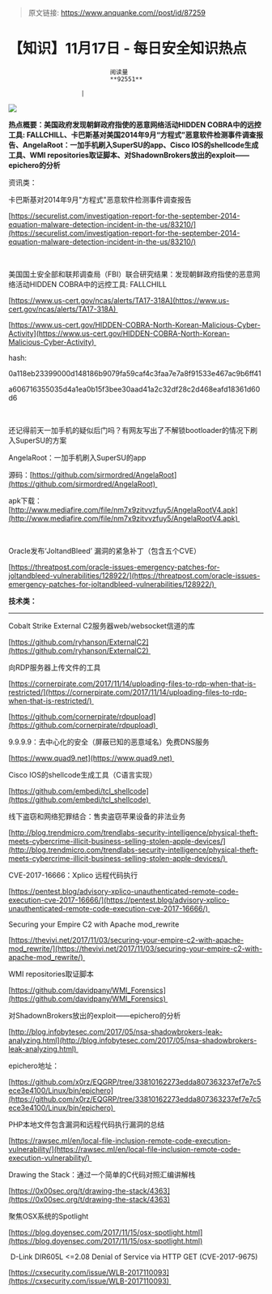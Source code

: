 > 原文链接: https://www.anquanke.com//post/id/87259 


# 【知识】11月17日 - 每日安全知识热点


                                阅读量   
                                **92551**
                            
                        |
                        
                                                                                    



[![](https://p2.ssl.qhimg.com/t01403aca4475f10110.png)](https://p2.ssl.qhimg.com/t01403aca4475f10110.png)

**热点概要：美国政府发现朝鲜政府指使的恶意网络活动HIDDEN COBRA中的远控工具: FALLCHILL、卡巴斯基对美国2014年9月“方程式”恶意软件检测事件调查报告、AngelaRoot：一加手机刷入SuperSU的app、Cisco IOS的shellcode生成工具、WMI repositories取证脚本、对ShadownBrokers放出的exploit——epichero的分析**



资讯类：

卡巴斯基对2014年9月"方程式"恶意软件检测事件调查报告

[https://securelist.com/investigation-report-for-the-september-2014-equation-malware-detection-incident-in-the-us/83210/](https://securelist.com/investigation-report-for-the-september-2014-equation-malware-detection-incident-in-the-us/83210/)

<br>

美国国土安全部和联邦调查局（FBI）联合研究结果：发现朝鲜政府指使的恶意网络活动HIDDEN COBRA中的远控工具: FALLCHILL

[https://www.us-cert.gov/ncas/alerts/TA17-318A](https://www.us-cert.gov/ncas/alerts/TA17-318A) 

[https://www.us-cert.gov/HIDDEN-COBRA-North-Korean-Malicious-Cyber-Activity](https://www.us-cert.gov/HIDDEN-COBRA-North-Korean-Malicious-Cyber-Activity) 

hash:

0a118eb23399000d148186b9079fa59caf4c3faa7e7a8f91533e467ac9b6ff41

a606716355035d4a1ea0b15f3bee30aad41a2c32df28c2d468eafd18361d60d6

<br>



还记得前天一加手机的疑似后门吗？有网友写出了不解锁bootloader的情况下刷入SuperSU的方案

AngelaRoot：一加手机刷入SuperSU的app

源码：[https://github.com/sirmordred/AngelaRoot](https://github.com/sirmordred/AngelaRoot) 

apk下载：[http://www.mediafire.com/file/nm7x9zitvvzfuy5/AngelaRootV4.apk](http://www.mediafire.com/file/nm7x9zitvvzfuy5/AngelaRootV4.apk) 

<br>



Oracle发布‘JoltandBleed’ 漏洞的紧急补丁（包含五个CVE）

[https://threatpost.com/oracle-issues-emergency-patches-for-joltandbleed-vulnerabilities/128922/](https://threatpost.com/oracle-issues-emergency-patches-for-joltandbleed-vulnerabilities/128922/) 



**技术类：**

****

Cobalt Strike External C2服务器web/websocket信道的库

[https://github.com/ryhanson/ExternalC2](https://github.com/ryhanson/ExternalC2) 



向RDP服务器上传文件的工具

[https://cornerpirate.com/2017/11/14/uploading-files-to-rdp-when-that-is-restricted/](https://cornerpirate.com/2017/11/14/uploading-files-to-rdp-when-that-is-restricted/) 

[https://github.com/cornerpirate/rdpupload](https://github.com/cornerpirate/rdpupload) 



9.9.9.9：去中心化的安全（屏蔽已知的恶意域名）免费DNS服务

[https://www.quad9.net](https://www.quad9.net) 



Cisco IOS的shellcode生成工具（C语言实现）

[https://github.com/embedi/tcl_shellcode](https://github.com/embedi/tcl_shellcode) 



线下盗窃和网络犯罪结合：售卖盗窃苹果设备的非法业务

[http://blog.trendmicro.com/trendlabs-security-intelligence/physical-theft-meets-cybercrime-illicit-business-selling-stolen-apple-devices/](http://blog.trendmicro.com/trendlabs-security-intelligence/physical-theft-meets-cybercrime-illicit-business-selling-stolen-apple-devices/) 



CVE-2017-16666：Xplico 远程代码执行 

[https://pentest.blog/advisory-xplico-unauthenticated-remote-code-execution-cve-2017-16666/](https://pentest.blog/advisory-xplico-unauthenticated-remote-code-execution-cve-2017-16666/) 



Securing your Empire C2 with Apache mod_rewrite

[https://thevivi.net/2017/11/03/securing-your-empire-c2-with-apache-mod_rewrite/](https://thevivi.net/2017/11/03/securing-your-empire-c2-with-apache-mod_rewrite/) 



WMI repositories取证脚本

[https://github.com/davidpany/WMI_Forensics](https://github.com/davidpany/WMI_Forensics) 



对ShadownBrokers放出的exploit——epichero的分析

[http://blog.infobytesec.com/2017/05/nsa-shadowbrokers-leak-analyzing.html](http://blog.infobytesec.com/2017/05/nsa-shadowbrokers-leak-analyzing.html) 

epichero地址：

[https://github.com/x0rz/EQGRP/tree/33810162273edda807363237ef7e7c5ece3e4100/Linux/bin/epichero](https://github.com/x0rz/EQGRP/tree/33810162273edda807363237ef7e7c5ece3e4100/Linux/bin/epichero) 



PHP本地文件包含漏洞和远程代码执行漏洞的总结

[https://rawsec.ml/en/local-file-inclusion-remote-code-execution-vulnerability/](https://rawsec.ml/en/local-file-inclusion-remote-code-execution-vulnerability/) 



Drawing the Stack：通过一个简单的C代码对照汇编讲解栈

[https://0x00sec.org/t/drawing-the-stack/4363](https://0x00sec.org/t/drawing-the-stack/4363)



聚焦OSX系统的Spotlight

[https://blog.doyensec.com/2017/11/15/osx-spotlight.html](https://blog.doyensec.com/2017/11/15/osx-spotlight.html)



 D-Link DIR605L &lt;=2.08 Denial of Service via HTTP GET (CVE-2017-9675)

[https://cxsecurity.com/issue/WLB-2017110093](https://cxsecurity.com/issue/WLB-2017110093) 

